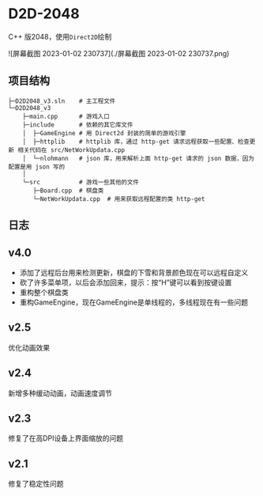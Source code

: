 # D2D-2048



C++ 版2048，使用`Direct2D`绘制



![屏幕截图 2023-01-02 230737](./屏幕截图 2023-01-02 230737.png)



## 项目结构



```
├─D2D2048_v3.sln	# 主工程文件
└─D2D2048_v3
	├─main.cpp		# 游戏入口
    ├─include		# 依赖的其它库文件
    │  ├─GameEngine	# 用 Direct2d 封装的简单的游戏引擎
    │  ├─httplib	# httplib 库，通过 http-get 请求远程获取一些配置、检查更新 相关代码在 src/NetWorkUpdata.cpp
    │  └─nlohmann	# json 库，用来解析上面 http-get 请求的 json 数据，因为配置是用 json 写的
    │
    └─src			# 游戏一些其他的文件
       ├─Board.cpp	# 棋盘类
       └─NetWorkUpdata.cpp	# 用来获取远程配置的类 http-get
```



## 日志



## v4.0

- 添加了远程后台用来检测更新，棋盘的下雪和背景颜色现在可以远程自定义
- 砍了许多菜单项，以后会添加回来，提示：按“H”键可以看到按键设置
- 重构整个棋盘类
- 重构GameEngine，现在GameEngine是单线程的，多线程现在有一些问题

## v2.5

优化动画效果

## v2.4

新增多种缓动动画，动画速度调节

## v2.3

修复了在高DPI设备上界面缩放的问题

## v2.1

修复了稳定性问题
